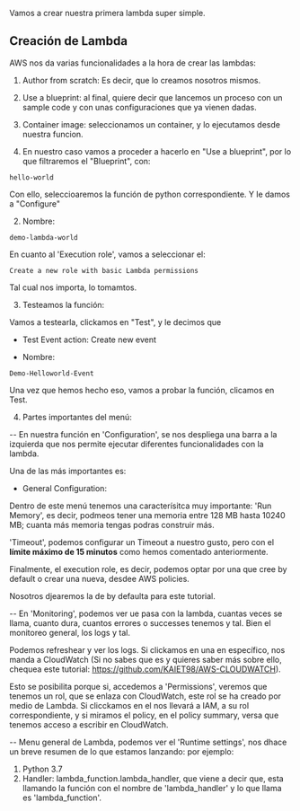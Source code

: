 

Vamos a crear nuestra primera lambda super simple. 

## Creación de Lambda


AWS nos da varias funcionalidades a la hora de crear las lambdas: 

1. Author from scratch: Es decir, que lo creamos nosotros mismos. 

2. Use a blueprint: al final, quiere decir que lancemos un proceso con un sample code y con unas configuraciones que ya vienen dadas. 

3. Container image: seleccionamos un container, y lo ejecutamos desde nuestra funcion.


1. En nuestro caso vamos a proceder a hacerlo en "Use a blueprint", por lo que filtraremos el "Blueprint", con: 

```
hello-world
```

Con ello, seleccioaremos la función de python correspondiente. Y le damos a "Configure"

2. Nombre: 

```
demo-lambda-world
```

En cuanto al 'Execution role', vamos a seleccionar el: 

```
Create a new role with basic Lambda permissions
```
Tal cual nos importa, lo tomamtos. 


3. Testeamos la función: 

Vamos a testearla, clickamos en "Test", y le decimos que 

- Test Event action: Create new event

- Nombre: 
```
Demo-Helloworld-Event
```

Una vez que hemos hecho eso, vamos a probar la función, clicamos en Test.

4. Partes importantes del menú: 

-- En nuestra función en 'Configuration', se nos despliega una barra a la izquierda que nos permite ejecutar diferentes funcionalidades con la lambda. 

Una de las más importantes es: 

- General Configuration: 

Dentro de este menú tenemos una caracterísitca muy importante: 'Run Memory', es decir, podmeos tener una memoria entre 128 MB hasta 10240 MB; cuanta más memoria tengas podras construir más. 

'Timeout', podemos configurar un Timeout a nuestro gusto, pero con el **límite máximo de 15 minutos** como hemos comentado anteriormente. 


Finalmente, el execution role, es decir, podemos optar por una que cree by default o crear una nueva, desdee AWS policies. 

Nosotros djearemos la de by defaulta para este tutorial. 


-- En 'Monitoring', podemos ver ue pasa con la lambda, cuantas veces se llama, cuanto dura, cuantos errores o successes tenemos y tal. Bien el monitoreo general, los logs y tal. 

Podemos refreshear y ver los logs. Si clickamos en una en específico, nos manda a CloudWatch (Si no sabes que es y quieres saber más sobre ello, chequea este tutorial: https://github.com/KAIET98/AWS-CLOUDWATCH).

Esto se posibilita porque si, accedemos a 'Permissions', veremos que tenemos un rol, que se enlaza con CloudWatch, este rol se ha creado por medio de Lambda. Si clicckamos en el nos llevará a IAM, a su rol correspondiente, y si miramos el policy, en el policy summary, versa que tenemos acceso a escribir en CloudWatch.


-- Menu general de Lambda, podemos ver el 'Runtime settings', nos dhace un breve resumen de lo que estamos lanzando: por ejemplo: 
1. Python 3.7
2. Handler: lambda_function.lambda_handler, que viene a decir que, esta llamando la función con el nombre de 'lambda_handler' y lo que llama es 'lambda_function'. 








```

```


```

```


```

```


```

```


```

```


```

```

```

```

```

```

```

```

```

```

```

```

